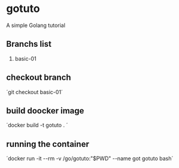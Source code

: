 # gotuto

A simple Golang tutorial

## Branchs list

1. basic-01

## checkout branch

´git checkout basic-01´ 

## build doocker image

´docker build -t gotuto . ´

## running the container

´docker run -it --rm -v /go/gotuto:"$PWD"  --name got gotuto bash´
